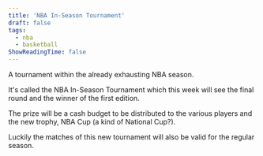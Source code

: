 ```yaml
---
title: 'NBA In-Season Tournament'
draft: false
tags:
  - nba
  - basketball
ShowReadingTime: false
---
```


A tournament within the already exhausting NBA season. 

It's called the NBA In-Season Tournament which this week will see the final round and the winner of the first edition. 

The prize will be a cash budget to be distributed to the various players and the new trophy, NBA Cup (a kind of National Cup?).

Luckily the matches of this new tournament will also be valid for the regular season.